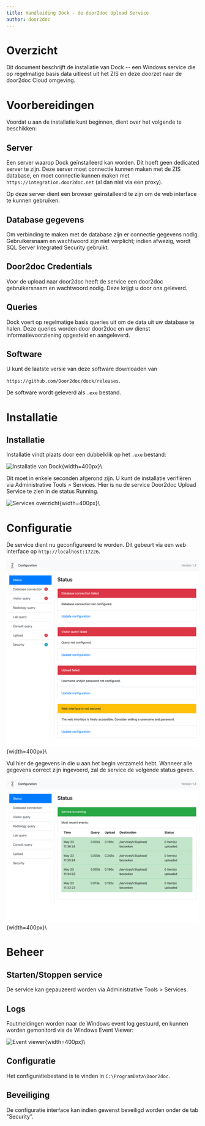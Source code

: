 ```yaml
---
title: Handleiding Dock - de door2doc Upload Service
author: door2doc
---
```


# Overzicht

Dit document beschrijft de installatie van Dock -- een Windows service die op regelmatige basis 
data uitleest uit het ZIS en deze doorzet naar de door2doc Cloud omgeving.  

# Voorbereidingen

Voordat u aan de installatie kunt beginnen, dient over het volgende te beschikken:

## Server 
Een server waarop Dock geïnstalleerd kan worden. Dit hoeft geen dedicated server te zijn. Deze server
moet connectie kunnen maken met de ZIS database, en moet connectie kunnen maken met `https://integration.door2doc.net` 
(al dan niet via een proxy).

Op deze server dient een browser geïnstalleerd te zijn om de web interface te kunnen gebruiken. 

## Database gegevens
Om verbinding te maken met de database zijn er connectie gegevens nodig. Gebruikersnaam en wachtwoord zijn niet verplicht;
indien afwezig, wordt SQL Server Integrated Security gebruikt. 

## Door2doc Credentials
Voor de upload naar door2doc heeft de service een door2doc gebruikersnaam en wachtwoord nodig. Deze krijgt u door ons geleverd. 

## Queries
Dock voert op regelmatige basis queries uit om de data uit uw database te halen. Deze queries worden door
door2doc en uw dienst informatievoorziening opgesteld en aangeleverd. 

## Software
U kunt de laatste versie van deze software downloaden van 

`https://github.com/Door2doc/dock/releases`. 

De software wordt geleverd als `.exe` bestand.  

# Installatie

## Installatie 

Installatie vindt plaats door een dubbelklik op het `.exe` bestand:

![Installatie van Dock](install-software-1.png){width=400px}\   

Dit moet in enkele seconden afgerond zijn. U kunt de installatie verifiëren via Administrative Tools > Services. 
Hier is nu de service Door2doc Upload Service te zien in de status Running. 

![Services overzicht](running-service.png){width=400px}\ 

# Configuratie

De service dient nu geconfigureerd te worden. Dit gebeurt via een web interface op `http://localhost:17226`.

![Configuratiescherm](config-scherm.png){width=400px}\ 

Vul hier de gegevens in die u aan het begin verzameld hebt. Wanneer alle gegevens correct zijn ingevoerd, zal 
de service de volgende status geven. 

![Succes](configured-ok.png){width=400px}\ 

# Beheer

## Starten/Stoppen service

De service kan gepauzeerd worden via Administrative Tools > Services. 

## Logs 

Foutmeldingen worden naar de Windows event log gestuurd, en kunnen worden gemonitord via de Windows Event Viewer:

![Event viewer](eventviewer.png){width=400px}\
   

## Configuratie

Het configuratiebestand is te vinden in `C:\ProgramData\Door2doc`.
     

## Beveiliging

De configuratie interface kan indien gewenst beveiligd worden onder de tab "Security".  
